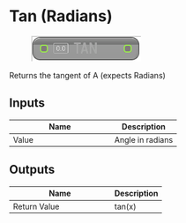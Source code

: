 # Tan (Radians)

<div align="left" data-full-width="false">

<figure><img src="Tan_(Radians).png" alt=""><figcaption></figcaption></figure>

</div>

Returns the tangent of A (expects Radians)

## Inputs

<table>
<thead><tr><th width="170">Name</th><th>Description</th></tr></thead>
<tbody>
<tr><td>Value</td><td>Angle in radians</td></tr>
</tbody>
</table>

## Outputs

<table>
<thead><tr><th width="170">Name</th><th>Description</th></tr></thead>
<tbody>
<tr><td>Return Value</td><td>tan(x)</td></tr>
</tbody>
</table>